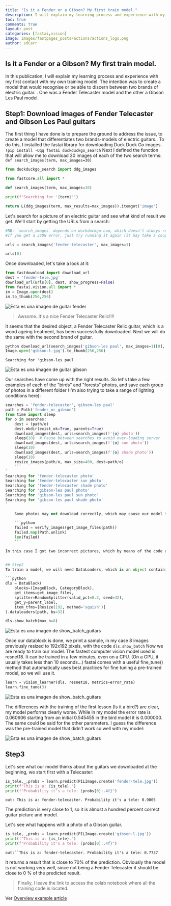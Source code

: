 ```yaml
---
title: "Is it a Fender or a Gibson? My first train model."
description: I will explain my learning process and experience with my first contact with my own training model. 
toc: true
comments: true
layout: post
categories: [fastai,vision]
image: images/fastpages_posts/actions/actions_logo.png
author: sdCarr
---
```




## Is it a Fender or a Gibson? My first train model.

In this publication, I will explain my learning process and experience with my first contact with my own training model. The intention was to create a model that would recognise or be able to discern between two brands of electric guitar. . One was a Fender Telecaster model and the other a Gibson Les Paul model.

## Step1: Download images of Fender Telecaster and Gibson Les Paul guitars

The first thing I have done is to prepare the ground to address the issue, to create a model that differentiates two brands-models of electric guitars.. To do this, I installed the fastai library for downloading Duck Duck Go images. `!pip install -Uqq fastai duckduckgo_search`
Next I defined the function that will allow me to download 30 images of each of the two search terms: `def search_images(term, max_images=30)`

```python
from duckduckgo_search import ddg_images

from fastcore.all import *

def search_images(term, max_images=30)

print(f"Searching for '{term}'")

return L(ddg_images(term, max_results=max_images)).itemgot('image')
```

Let's search for a picture of an electric guitar and see what kind of result we get. We'll start by getting the URLs from a search:

```python
#NB: `search_images` depends on duckduckgo.com, which doesn't always return correct responses.
#If you get a JSON error, just try running it again (it may take a couple of tries).

urls = search_images('fender-telecaster', max_images=1)

urls[0]
```

Once downloaded, let's take a look at it:

```python
from fastdownload import download_url
dest = 'fender-tele.jpg'
download_url(urls[0], dest, show_progress=False)
from fastai.vision.all import *
im = Image.open(dest)
im.to_thumb(256,256)
```

![Esta es una imagen de guitar fender](/images/tele.png)

>Awsome..It's a nice Fender Telecaster Relic!!!!

It seems that the desired object, a Fender Telecaster Relic guitar, which is a wood ageing treatment, has been successfully downloaded.
Next we will do the same with the second brand of guitar.

```python
python download_url(search_images('gibson-les paul', max_images=1)[0], 'gibson-l.jpg', show_progress=False)
Image.open('gibson-l.jpg').to_thumb(256,256)
```
`Searching for 'gibson-les paul`

![Esta es una imagen de guitar gibson](/images/gibson.png)

Our searches have come up with the right results. So let's take a few examples of each of the "birds" and "forests" photos, and save each group of photos in a different folder (I'm also trying to take a range of lighting conditions here):

```python
searches = 'fender-telecaster','gibson-les paul'
path = Path('fender_or_gibson')
from time import sleep
for o in searches:
    dest = (path/o)
    dest.mkdir(exist_ok=True, parents=True)
    download_images(dest, urls=search_images(f'{o} photo'))
    sleep(10)  # Pause between searches to avoid over-loading server
    download_images(dest, urls=search_images(f'{o} sun photo'))
    sleep(10)
    download_images(dest, urls=search_images(f'{o} shade photo'))
    sleep(10)
    resize_images(path/o, max_size=400, dest=path/o)
    ```
`
Searching for 'fender-telecaster photo'
Searching for 'fender-telecaster sun photo'
Searching for 'fender-telecaster shade photo'
Searching for 'gibson-les paul photo'
Searching for 'gibson-les paul sun photo'
Searching for 'gibson-les paul shade photo'
` 

    Some photos may not download correctly, which may cause our model training to fail, so we will delete them:

    ```python
    failed = verify_images(get_image_files(path))
    failed.map(Path.unlink)
    len(failed)
    ```

In this case I got two incorrect pictures, which by means of the code above are automatically unlinked.


## Step2
To train a model, we will need DataLoaders, which is an object containing a training set (the images used to create a model) and a validation set (the images used to check the accuracy of a model -- not used during training). In fastai we can easily create that using a DataBlock, and see sample images from it:

```python
dls = DataBlock(
    blocks=(ImageBlock, CategoryBlock), 
    get_items=get_image_files, 
    splitter=RandomSplitter(valid_pct=0.2, seed=42),
    get_y=parent_label,
    item_tfms=[Resize(192, method='squish')]
).dataloaders(path, bs=32)

dls.show_batch(max_n=8)
```

![Esta es una imagen de show_batch_guitars](/images/show_batch_guitars.png)

Once our datablock is done, we print a sample, in my case 8 images previously resized to 192x192 pixels, with the code `dls.show_batch` 
Now we are ready to train our model. The fastest computer vision model used is resnet18. It can be trained in a few minutes, even on a CPU. (On a GPU, it usually takes less than 10 seconds...)
fastai comes with a useful fine_tune() method that automatically uses best practices for fine tuning a pre-trained model, so we will use it.

```python 
learn = vision_learner(dls, resnet18, metrics=error_rate)
learn.fine_tune(3)
```
![Esta es una imagen de show_batch_guitars](/images/train.png)

The differences with the training of the first lesson (Is it a bird?) are clear, my model performs clearly worse. While in my model the error rate is 0.060606 starting from an initial 0.545455 in the bird model it is 0.000000. The same could be said for the other parameters. I guess the difference was the pre-trained model that didn't work so well with my model:

![Esta es una imagen de show_batch_guitars](/images/train2.png)

## Step3
Let's see what our model thinks about the guitars we downloaded at the beginning, we start first with a Telecaster:

```python
is_tele,_,probs = learn.predict(PILImage.create('fender-tele.jpg'))
print(f"This is a: {is_tele}.")
print(f"Probability it's a tele: {probs[0]:.4f}")
```
`out: This is a: fender-telecaster.
Probability it's a tele: 0.9805`

The prediction is very close to 1, so it is almost a hundred percent correct guitar picture and model.

Let's see what happens with a photo of a Gibson guitar.

```python
is_tele,_,probs = learn.predict(PILImage.create('gibson-l.jpg'))
print(f"This is a: {is_tele}.")
print(f"Probability it's a tele: {probs[0]:.4f}")
```
`out:``This is a: fender-telecaster.
Probability it's a tele: 0.7737`

It returns a result that is close to 70% of the prediction. Obviously the model is not working very well, since not being a Fender Telecaster it should be close to 0 % of the predicted result.

>Finally, I leave the link to access the colab notebook where all the training code is located. 

Ver [Overview example article](https://colab.research.google.com/drive/19UxZ3HrvjNhfsxY4n0kB5G6BvXy2WPnX?usp=sharing)